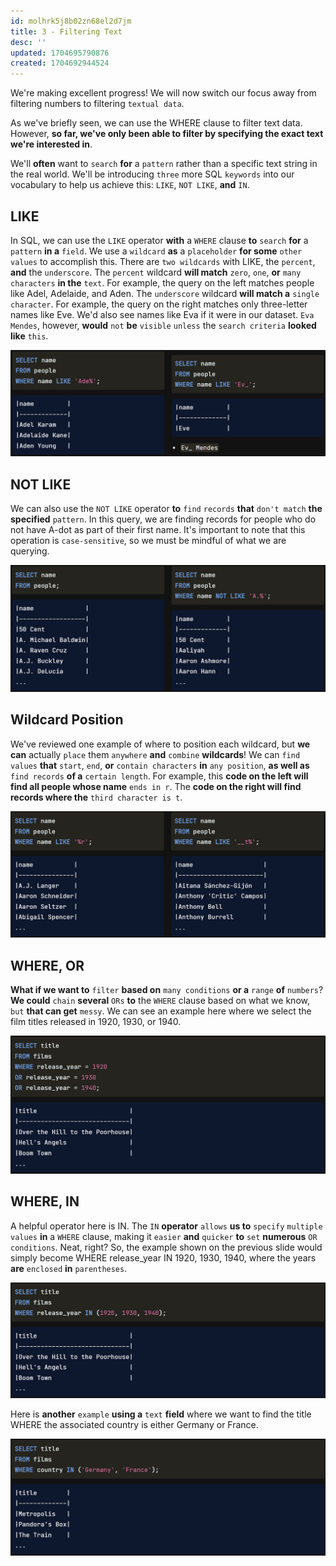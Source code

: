 ```yaml
---
id: molhrk5j8b02zn68el2d7jm
title: 3 - Filtering Text
desc: ''
updated: 1704695790876
created: 1704692944524
---
```


We're making excellent progress! We will now switch our focus away from filtering numbers to filtering `textual data`.

As we've briefly seen, we can use the WHERE clause to filter text data. However, **so far, we've only been able to filter by specifying the exact text we're interested in**.

We'll **often** want to `search` **for** a `pattern` rather than a specific text string in the real world. We'll be introducing `three` more SQL `keywords` into our vocabulary to help us achieve this: `LIKE`, `NOT LIKE`, **and** `IN`.


## LIKE

In SQL, we can use the `LIKE` operator **with** a `WHERE` clause **to** `search` **for** a `pattern` **in a** `field`. We use a `wildcard` **as** a `placeholder` **for some** `other values` to accomplish this. There are `two wildcards` with LIKE, the `percent`, **and** the `underscore`. The `percent` wildcard **will match** `zero`, `one`, **or** `many characters` **in the** `text`. For example, the query on the left matches people like Adel, Adelaide, and Aden. The `underscore` wildcard **will match a** `single character`. For example, the query on the right matches only three-letter names like Eve. We'd also see names like Eva if it were in our dataset. `Eva Mendes`, however, **would** `not` **be** `visible` `unless` the `search criteria` **looked like** `this`.

![Alt text](image-59.png)


## NOT LIKE

We can also use the `NOT LIKE` operator **to** `find` `records` **that** `don't match` **the specified** `pattern`. In this query, we are finding records for people who do not have A-dot as part of their first name. It's important to note that this operation is `case-sensitive`, so we must be mindful of what we are querying.

![Alt text](image-60.png)


## Wildcard Position 

We've reviewed one example of where to position each wildcard, but **we can** actually `place` them `anywhere` **and** `combine` **wildcards**! We can `find values` **that** `start`, `end`, **or** `contain characters` **in** `any position`, **as well as** `find records` **of a** `certain length`. For example, this **code on the left will find all people whose name** `ends in r`. The **code on the right will find records where the** `third character is t`.

![Alt text](image-61.png)


## WHERE, OR

**What if we want to** `filter` **based on** `many conditions` **or a** `range` **of** `numbers`? **We could** `chain` **several** `ORs` **to** the `WHERE` clause based on what we know, `but` **that can get** `messy`. We can see an example here where we select the film titles released in 1920, 1930, or 1940.

![Alt text](image-62.png)


## WHERE, IN

A helpful operator here is IN. The `IN` **operator** `allows` **us to** `specify` `multiple values` **in** a `WHERE` clause, making it `easier` **and** `quicker` **to** `set` **numerous** `OR conditions`. Neat, right? So, the example shown on the previous slide would simply become WHERE release_year IN 1920, 1930, 1940, where the years **are** `enclosed` **in** `parentheses`.

![Alt text](image-63.png)

Here is **another** `example` **using a** `text` **field** where we want to find the title WHERE the associated country is either Germany or France.

![Alt text](image-64.png)